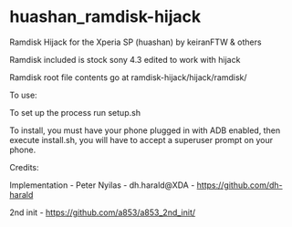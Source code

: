 huashan_ramdisk-hijack
======================

Ramdisk Hijack for the Xperia SP (huashan) by keiranFTW & others

Ramdisk included is stock sony 4.3 edited to work with hijack

Ramdisk root file contents go at ramdisk-hijack/hijack/ramdisk/

To use:

To set up the process run setup.sh

To install, you must have your phone plugged in with ADB enabled, then execute install.sh, you will have to accept a superuser prompt on your phone.

Credits:

Implementation - Peter Nyilas - dh.harald@XDA -  https://github.com/dh-harald

2nd init - https://github.com/a853/a853_2nd_init/



